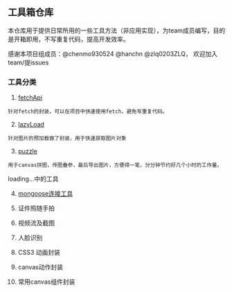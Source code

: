 ## 工具箱仓库

本仓库用于提供日常所用的一些工具方法（非应用实现），为team成员编写，目的是开箱即用，不写重复代码，提高开发效率。

感谢本项目组成员：@chenmo930524 @hanchn @zlq0203ZLQ， 欢迎加入team/提issues

### 工具分类

1. [fetchApi](./fetchApi)
```
针对fetch的封装，可以在项目中快速使用fetch，避免写重复代码。
```

2. [lazyLoad](./lazyLoad)

```
针对图片的预加载做了封装，用于快速获取图片对象
```

3. [puzzle](./puzzle)

```
用于canvas拼图，传图叠参，最后导出图片，方便得一笔，分分钟节约好几个小时的工作量。
```

loading...中的工具



4. [mongoose连接工具](./)

5. 证件照随手拍

6. 视频流及截图

7. 人脸识别

8. CSS3 动画封装

9. canvas动作封装

10. 常用canvas组件封装